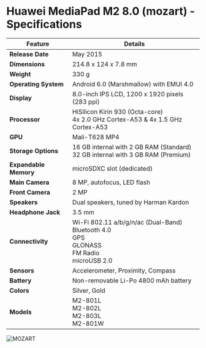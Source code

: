 # Huawei MediaPad M2 8.0 (mozart) - Specifications

| Feature             | Details                                   |
|---------------------|-------------------------------------------|
| **Release Date**    | May 2015                                  |
| **Dimensions**      | 214.8 x 124 x 7.8 mm                      |
| **Weight**          | 330 g                                     |
| **Operating System**| Android 6.0 (Marshmallow) with EMUI 4.0   |
| **Display**         | 8.0-inch IPS LCD, 1200 x 1920 pixels (283 ppi) |
| **Processor**       | HiSilicon Kirin 930 (Octa-core) <br> 4x 2.0 GHz Cortex-A53 & 4x 1.5 GHz Cortex-A53 |
| **GPU**             | Mali-T628 MP4                             |
| **Storage Options** | 16 GB internal with 2 GB RAM (Standard) <br> 32 GB internal with 3 GB RAM (Premium) |
| **Expandable Memory** | microSDXC slot (dedicated)              |
| **Main Camera**     | 8 MP, autofocus, LED flash                |
| **Front Camera**    | 2 MP                                      |
| **Speakers**        | Dual speakers, tuned by Harman Kardon     |
| **Headphone Jack**  | 3.5 mm                                    |
| **Connectivity**    | Wi-Fi 802.11 a/b/g/n/ac (Dual-Band) <br> Bluetooth 4.0 <br> GPS <br> GLONASS <br> FM Radio <br> microUSB 2.0 |
| **Sensors**         | Accelerometer, Proximity, Compass         |
| **Battery**         | Non-removable Li-Po 4800 mAh battery      |
| **Colors**          | Silver, Gold                              |
| **Models**          | M2-801L <br> M2-802L <br> M2-803L <br> M2-801W        |

![MOZART](https://vkauppa.fi/wp-content/uploads/2016/03/Huawei-MediaPad-M2-801L-8016GBWi-Fi4Gsilver-whitel.jpg "MOZART")
